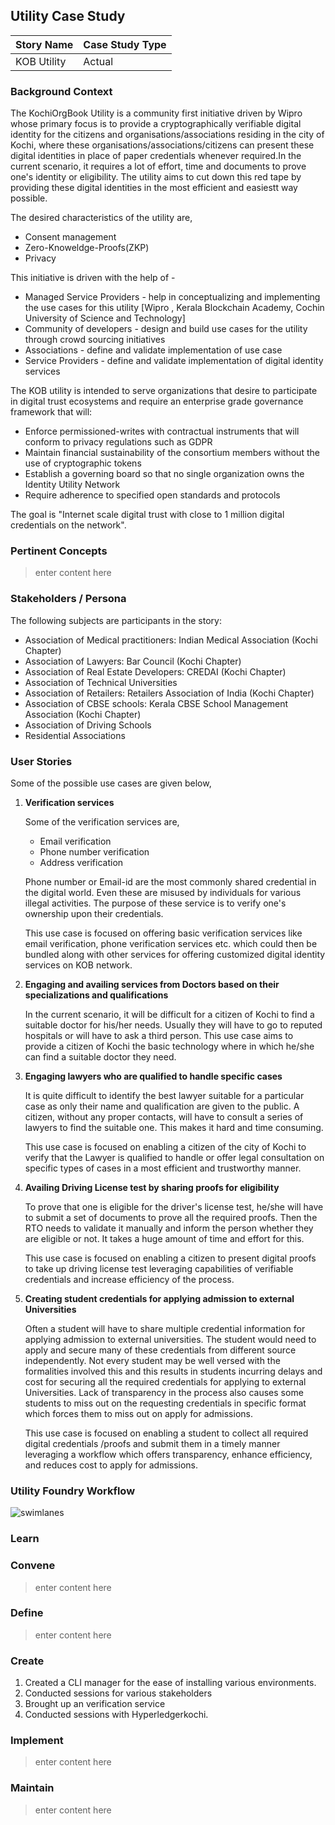 ## Utility Case Study

| Story Name | Case Study Type |
| --- | --- |
| KOB Utility | Actual |



### Background Context

The KochiOrgBook Utility is a community first initiative driven by Wipro whose primary focus is to provide a cryptographically verifiable digital identity for the citizens and organisations/associations residing in the city of Kochi, where these organisations/associations/citizens can present these digital identities in place of paper credentials whenever required.In the current scenario, it requires a lot of effort, time and documents to prove one's identity or eligibility. The utility aims to cut down this red tape by providing these digital identities in the most efficient and easiestt way possible.

The desired characteristics of the utility are,
- Consent management
- Zero-Knoweldge-Proofs(ZKP)
- Privacy

This initiative is driven with the help of -

- Managed Service Providers - help in conceptualizing and implementing the use cases for this utility [Wipro , Kerala Blockchain Academy, Cochin University of Science and Technology]
- Community of developers - design and build use cases for the utility through crowd sourcing initiatives
- Associations - define and validate implementation of use case
- Service Providers - define and validate implementation of digital identity services

The KOB utility is intended to serve organizations that desire to participate in digital trust ecosystems and require an enterprise grade governance framework that will:

- Enforce permissioned-writes with contractual instruments that will conform to privacy regulations such as GDPR
- Maintain financial sustainability of the consortium members without the use of cryptographic tokens
- Establish a governing board so that no single organization owns the Identity Utility Network
- Require adherence to specified open standards and protocols

The goal is "Internet scale digital trust with close to 1 million digital credentials on the network".


### Pertinent Concepts

>enter content here

### Stakeholders / Persona

The following subjects are participants in the story:

- Association of Medical practitioners: Indian Medical Association (Kochi Chapter)
- Association of Lawyers: Bar Council (Kochi Chapter)
- Association of Real Estate Developers: CREDAI (Kochi Chapter)
- Association of Technical Universities
- Association of Retailers: Retailers Association of India (Kochi Chapter)
- Association of CBSE schools: Kerala CBSE School Management Association (Kochi Chapter)
- Association of Driving Schools
- Residential Associations

### User Stories

Some of the possible use cases are given below,

1. **Verification services**

    Some of the verification services are,

    - Email verification
    - Phone number verification
    - Address verification

    Phone number or Email-id are the most commonly shared credential in the digital world. Even these are misused by individuals for various illegal activities. The purpose of these service is to verify one's ownership upon their credentials.

    This use case is focused on offering basic verification services like email verification, phone verification services etc. which could then be bundled along with other services for offering customized digital identity services on KOB network.

2. **Engaging and availing services from Doctors based on their specializations and qualifications**
   
   In the current scenario, it will be difficult for a citizen of Kochi to find a suitable doctor for his/her needs. Usually they will have to go to reputed hospitals or will have to ask a third person. 
   This use case aims to provide a citizen of Kochi the basic technology where in which he/she can find a suitable doctor they need.

3. **Engaging lawyers who are qualified to handle specific cases**
   
   It is quite difficult to identify the best lawyer suitable for a particular case as only their name and qualification are given to the public. A citizen, without any proper contacts, will have to consult a series of lawyers to find the suitable one. This makes it hard and time consuming.

   This use case is focused on enabling a citizen of the city of Kochi to verify that the Lawyer is qualified to handle or offer legal consultation on specific types of cases in a most efficient and trustworthy manner.
    
4. **Availing Driving License test by sharing proofs for eligibility**
   
   To prove that one is eligible for the driver's license test, he/she will have to submit a set of documents to prove all the required proofs. Then the RTO needs to validate it manually and inform the person whether they are eligible or not. It takes a huge amount of time and effort for this.

   This use case is focused on enabling a citizen to present digital proofs to take up driving license test leveraging capabilities of verifiable credentials and increase efficiency of the process.


5. **Creating student credentials for applying admission to external Universities**
   
   Often a student will have to share multiple credential information for applying admission to external universities. The student would need to apply and secure many of these credentials from different source independently. Not every student may be well versed with the formalities involved this and this results in students incurring delays and cost for securing all the required credentials for applying to external Universities. Lack of transparency in the process also causes some students to miss out on the requesting credentials in specific format which forces them to miss out on apply for admissions.

   This use case is focused on enabling a student to collect all required digital credentials /proofs and submit them in a timely manner leveraging a workflow which offers transparency, enhance efficiency, and reduces cost to apply for admissions.


### Utility Foundry Workflow

![swimlanes](./img/workflow-swimlanes.png)

### Learn



### Convene
>enter content here

### Define
>enter content here

### Create

1. Created a CLI manager for the ease of installing various environments.
2. Conducted sessions for various stakeholders
3. Brought up an verification service
4. Conducted sessions with Hyperledgerkochi.

### Implement
>enter content here

### Maintain
>enter content here
